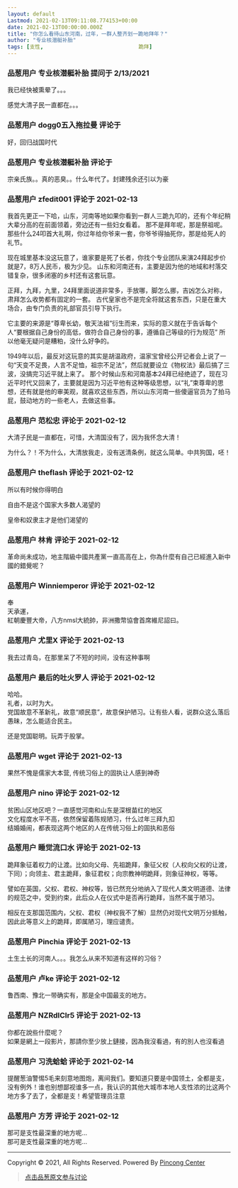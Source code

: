 ```yaml
---
layout: default
Lastmod: 2021-02-13T09:11:08.774153+00:00
date: 2021-02-13T00:00:00.000Z
title: "你怎么看待山东河南，过年，一群人整齐划一跪地拜年？"
author: "专业核潜艇补胎"
tags: [支性,								跪拜]
---
```



### 品葱用户 **专业核潜艇补胎** 提问于 2/13/2021
    
我已经快被熏晕了。。。  
  
感觉大清子民一直都在。。。
    
                

### 品葱用户 **dogg0五入拖拉曼** 评论于 
        
好，回归战国时代
        
                

### 品葱用户 **专业核潜艇补胎** 评论于 
        
宗亲氏族。。真的恶臭。。什么年代了。封建残余还引以为豪
        
                

### 品葱用户 **zfedit001** 评论于 2021-02-13
        
我首先更正一下哈，山东，河南等地如果你看到一群人三跪九叩的，还有个年纪稍大辈分高的在前面领着，旁边还有一些妇女看着。 那不是拜年呢，那是祭祖呢。 那些什么24叩首大礼啊，你过年给你爷来一套，你爷爷得抽死你，那是给死人的礼节。  
  
现在城里基本没这玩意了，谁家要是死了长者，你找个专业团队来演24拜起步价就是7，8万人民币，极为少见。 山东和河南还有，主要是因为他的地域和村落交错复杂，很多闭塞的乡村还有这套玩意。  
  
正拜，九拜，九里，24拜里面说道非常多，手放哪，脚怎么挪，吉凶怎么对称，肃拜怎么收势都有固定的一套。 古代皇家也不是完全将就这套东西，只是在重大场合，由专门负责的礼部官员引导下执行。  
  
它主要的来源是“尊卑长幼，敬天法祖”衍生而来，实际的意义就在于告诉每个人“要根据自己身份的高低，做符合自己身份的事，遵循自己等级的行为规范” 所以他毫无疑问是糟粕，没什么好争的。  
  
1949年以后，最反对这玩意的其实是胡温政府，温家宝曾经公开记者会上说了一句“天变不足畏，人言不足恤，祖宗不足法”，然后就要设立《物权法》最后搞了三波，没搞完习近平就上来了。 那个时候山东和河南基本24拜已经绝迹了，现在习近平时代又回来了，主要就是因为习近平他有这种等级思想，以“礼”束尊卑的思想，还有就是他的审美观，就喜欢这些东西，所以山东河南一些傻逼官员为了拍马屁，鼓动地方的一些老人，去做这些事。
        
                

### 品葱用户 **范松忠** 评论于 2021-02-12
        
大清子民是一直都在，可惜，大清国没有了，因为我怀念大清！  
  
为什么？！不为什么，大清放我走，没有送清条例，就这么简单。中共狗国，呸！
        
                

### 品葱用户 **theflash** 评论于 2021-02-12
        
所以有时候你得明白  
  
自由不是这个国家大多数人渴望的  
  
皇帝和奴隶主才是他们渴望的
        
                

### 品葱用户 **林肯** 评论于 2021-02-12
        
革命尚未成功，地主階級中國共產黨一直高高在上，你為什麼有自己已經進入新中國的錯覺呢？
        
                

### 品葱用户 **Winniemperor** 评论于 2021-02-12
        
奉  
天承運，  
紅朝慶豐大帝，八方nmsl大統帥，非洲撒幣協會首席維尼詔曰。
        
                

### 品葱用户 **尤里X** 评论于 2021-02-13
        
我去过青岛，在那里呆了不短的时间，没有这种事啊
        
                

### 品葱用户 **最后的吐火罗人** 评论于 2021-02-12
        
哈哈。  
礼者，以时为大。  
党国故意不革新礼，故意“顺民意”，故意保护陋习。让有些人看，说群众这么落后愚昧，怎么能适合民主。  
  
还是党国聪明。玩弄于股掌。
        
                

### 品葱用户 **wget** 评论于 2021-02-13
        
果然不愧是儒家大本营, 传统习俗上的固执让人感到神奇
        
                

### 品葱用户 **nino** 评论于 2021-02-12
        
贫困山区地区吧？一直感觉河南和山东是深根苗红的地区  
文化程度水平不高，依然保留着陈规陋习，什么过年三拜九扣  
结婚婚闹，都表现这两个地区的人在传统习俗上的固执和恶俗
        
                

### 品葱用户 **睡觉流口水** 评论于 2021-02-13
        
跪拜象征着权力的让渡。比如向父母、先祖跪拜，象征父权（人权向父权的让渡，下同）；向领主、君主跪拜，象征君权；向宗教神明跪拜，则象征神权，等等。  
  
譬如在英国，父权、君权、神权等，皆已然充分地纳入了现代人类文明道德、法律的规范之中，受到约束，此后众人在仪式中是否再行跪拜，当然不属于陋习。  
  
相反在支那国范围内，父权、君权（神权我不了解）显然仍对现代文明万分抵触，因此此等意义上的跪拜，即属陋习，理应谴责。
        
                

### 品葱用户 **Pinchia** 评论于 2021-02-13
        
土生土长的河南人。。。我怎么从来不知道有这样的习俗？
        
                

### 品葱用户 **卢ke** 评论于 2021-02-12
        
鲁西南、豫北一带确实有，那是全中国最支的地方。
        
                

### 品葱用户 **NZRdlClr5** 评论于 2021-02-13
        
你都在說些什麼呢？  
如果是網上一段影片，那請你至少放上鏈接，因為我沒看過，有的別人也沒看過
        
                

### 品葱用户 **习洗蛤蛤** 评论于 2021-02-14
        
提醒葱油警惕5毛来刻意地图炮，离间我们。要知道只要是中国领土，全都是支，没有例外！谁也别想鄙视谁多一点，我认识的其他大城市本地人支性浓的比这两个地方多了去了，全都是支！希望管理员注意
        
                

### 品葱用户 **方芳** 评论于 2021-02-12
        
那可是支性最深重的地方呢...  
那可是支性最深重的地方呢...  

* * *

  
Copyright © 2021, All Rights Reserved. Powered By [Pincong Center]( "https://github.com/pincong/pincong-wecenter")
        
                





> [点击品葱原文参与讨论](https://pincong.rocks/question/36320)

